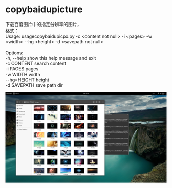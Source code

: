 # copybaidupicture
下载百度图片中的指定分辨率的图片，<br> 
格式：<br> 
Usage: usagecopybaidupicpx.py -c &lt;content not null&gt; -i &lt;pages&gt; -w &lt;width&gt; --hg &lt;height&gt; -d &lt;savepath not null&gt;<br> 
<br> 
Options:<br> 
  -h, --help   show this help message and exit<br> 
  -c CONTENT   search content<br> 
  -i PAGES     pages<br> 
  -w WIDTH     width<br> 
  --hg=HEIGHT  height<br> 
  -d SAVEPATH  save path dir<br> 


![ABC](https://github.com/htyxz8802/copybaidupicture/blob/master/Screenshot%20from%202017-06-25%2023-01-51.png)
